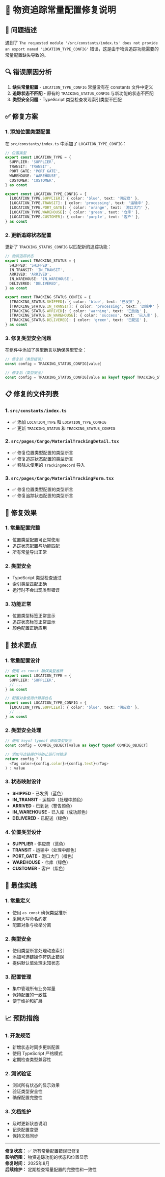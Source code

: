 # 🔧 物资追踪常量配置修复说明

## 🐛 问题描述

遇到了 `The requested module '/src/constants/index.ts' does not provide an export named 'LOCATION_TYPE_CONFIG'` 错误，这是由于物资追踪功能需要的常量配置缺失导致的。

## 🔍 错误原因分析

1. **缺失常量配置** - `LOCATION_TYPE_CONFIG` 常量没有在 constants 文件中定义
2. **追踪状态不匹配** - 原有的 `TRACKING_STATUS_CONFIG` 与新功能的状态不匹配
3. **类型安全问题** - TypeScript 类型检查发现索引类型不匹配

## ✅ 修复方案

### 1. 添加位置类型配置

在 `src/constants/index.ts` 中添加了 `LOCATION_TYPE_CONFIG`：

```typescript
// 位置类型
export const LOCATION_TYPE = {
  SUPPLIER: 'SUPPLIER',
  TRANSIT: 'TRANSIT',
  PORT_GATE: 'PORT_GATE',
  WAREHOUSE: 'WAREHOUSE',
  CUSTOMER: 'CUSTOMER',
} as const

export const LOCATION_TYPE_CONFIG = {
  [LOCATION_TYPE.SUPPLIER]: { color: 'blue', text: '供应商' },
  [LOCATION_TYPE.TRANSIT]: { color: 'processing', text: '运输中' },
  [LOCATION_TYPE.PORT_GATE]: { color: 'orange', text: '港口大门' },
  [LOCATION_TYPE.WAREHOUSE]: { color: 'green', text: '仓库' },
  [LOCATION_TYPE.CUSTOMER]: { color: 'purple', text: '客户' },
} as const
```

### 2. 更新追踪状态配置

更新了 `TRACKING_STATUS_CONFIG` 以匹配新的追踪功能：

```typescript
// 物资追踪状态
export const TRACKING_STATUS = {
  SHIPPED: 'SHIPPED',
  IN_TRANSIT: 'IN_TRANSIT',
  ARRIVED: 'ARRIVED',
  IN_WAREHOUSE: 'IN_WAREHOUSE',
  DELIVERED: 'DELIVERED',
} as const

export const TRACKING_STATUS_CONFIG = {
  [TRACKING_STATUS.SHIPPED]: { color: 'blue', text: '已发货' },
  [TRACKING_STATUS.IN_TRANSIT]: { color: 'processing', text: '运输中' },
  [TRACKING_STATUS.ARRIVED]: { color: 'warning', text: '已到达' },
  [TRACKING_STATUS.IN_WAREHOUSE]: { color: 'success', text: '已入库' },
  [TRACKING_STATUS.DELIVERED]: { color: 'green', text: '已配送' },
} as const
```

### 3. 修复类型安全问题

在组件中添加了类型断言以确保类型安全：

```typescript
// 修复前（类型错误）
const config = TRACKING_STATUS_CONFIG[value]

// 修复后（类型安全）
const config = TRACKING_STATUS_CONFIG[value as keyof typeof TRACKING_STATUS_CONFIG]
```

## 📋 修复的文件列表

### 1. `src/constants/index.ts`
- ✅ 添加 `LOCATION_TYPE` 和 `LOCATION_TYPE_CONFIG`
- ✅ 更新 `TRACKING_STATUS` 和 `TRACKING_STATUS_CONFIG`

### 2. `src/pages/Cargo/MaterialTrackingDetail.tsx`
- ✅ 修复位置类型配置的类型断言
- ✅ 修复追踪状态配置的类型断言
- ✅ 移除未使用的 `TrackingRecord` 导入

### 3. `src/pages/Cargo/MaterialTrackingForm.tsx`
- ✅ 修复位置类型配置的类型断言
- ✅ 修复追踪状态配置的类型断言

## 🎯 修复效果

### 1. 常量配置完整
- 位置类型配置可正常使用
- 追踪状态配置与功能匹配
- 所有常量导出正常

### 2. 类型安全
- TypeScript 类型检查通过
- 索引类型匹配正确
- 运行时不会出现类型错误

### 3. 功能正常
- 位置类型标签正常显示
- 追踪状态标签正常显示
- 颜色配置正确应用

## 🔧 技术要点

### 1. 常量配置设计
```typescript
// 使用 as const 确保类型推断
export const LOCATION_TYPE = {
  SUPPLIER: 'SUPPLIER',
  // ...
} as const

// 配置对象使用计算属性名
export const LOCATION_TYPE_CONFIG = {
  [LOCATION_TYPE.SUPPLIER]: { color: 'blue', text: '供应商' },
  // ...
} as const
```

### 2. 类型安全处理
```typescript
// 使用 keyof typeof 确保类型安全
const config = CONFIG_OBJECT[value as keyof typeof CONFIG_OBJECT]

// 添加可选链操作符防止运行时错误
return config ? (
  <Tag color={config.color}>{config.text}</Tag>
) : value
```

### 3. 状态映射设计
- **SHIPPED** - 已发货（蓝色）
- **IN_TRANSIT** - 运输中（处理中颜色）
- **ARRIVED** - 已到达（警告颜色）
- **IN_WAREHOUSE** - 已入库（成功颜色）
- **DELIVERED** - 已配送（绿色）

### 4. 位置类型设计
- **SUPPLIER** - 供应商（蓝色）
- **TRANSIT** - 运输中（处理中颜色）
- **PORT_GATE** - 港口大门（橙色）
- **WAREHOUSE** - 仓库（绿色）
- **CUSTOMER** - 客户（紫色）

## 🚀 最佳实践

### 1. 常量定义
- 使用 `as const` 确保类型推断
- 采用大写命名约定
- 配置对象与枚举分离

### 2. 类型安全
- 使用类型断言处理动态索引
- 添加可选链操作符防止错误
- 提供默认值处理未知状态

### 3. 配置管理
- 集中管理所有业务常量
- 保持配置的一致性
- 便于维护和扩展

## 📈 预防措施

### 1. 开发规范
- 新增状态时同步更新配置
- 使用 TypeScript 严格模式
- 定期检查类型兼容性

### 2. 测试验证
- 测试所有状态的显示效果
- 验证类型安全性
- 确保配置完整性

### 3. 文档维护
- 及时更新状态说明
- 记录配置变更
- 保持文档同步

---

**修复状态：** ✅ 所有常量配置错误已修复  
**影响范围：** 物资追踪功能的状态和位置显示  
**修复时间：** 2025年8月  
**后续维护：** 定期检查常量配置的完整性和一致性
